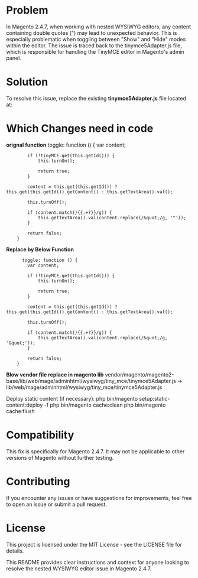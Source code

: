 # Problem
In Magento 2.4.7, when working with nested WYSIWYG editors, any content containing double quotes (") may lead to unexpected behavior. This is especially problematic when toggling between "Show" and "Hide" modes within the editor. The issue is traced back to the tinymce5Adapter.js file, which is responsible for handling the TinyMCE editor in Magento's admin panel.

# Solution
To resolve this issue, replace the existing **tinymce5Adapter.js** file located at:


# Which Changes need in code

**orignal function**
        toggle: function () {
            var content;

            if (!tinyMCE.get(this.getId())) {
                this.turnOn();

                return true;
            }

            content = this.get(this.getId()) ? this.get(this.getId()).getContent() : this.getTextArea().val();

            this.turnOff();

            if (content.match(/{{.+?}}/g)) {
                this.getTextArea().val(content.replace(/&quot;/g, '"'));
            }

            return false;
        }

  **Replace by Below Function**

          toggle: function () {
            var content;

            if (!tinyMCE.get(this.getId())) {
                this.turnOn();

                return true;
            }

            content = this.get(this.getId()) ? this.get(this.getId()).getContent() : this.getTextArea().val();

            this.turnOff();

            if (content.match(/{{.+?}}/g)) {
                this.getTextArea().val(content.replace(/&quot;/g, '&quot;'));
            }

            return false;
        }


**Blow vendor file replace in magento lib**
vendor/magento/magento2-base/lib/web/mage/adminhtml/wysiwyg/tiny_mce/tinymce5Adapter.js
->
lib/web/mage/adminhtml/wysiwyg/tiny_mce/tinymce5Adapter.js


Deploy static content (if necessary):
php bin/magento setup:static-content:deploy -f
php bin/magento cache:clean
php bin/magento cache:flush

# Compatibility
This fix is specifically for Magento 2.4.7. It may not be applicable to other versions of Magento without further testing.

# Contributing
If you encounter any issues or have suggestions for improvements, feel free to open an issue or submit a pull request.

# License
This project is licensed under the MIT License - see the LICENSE file for details.

This README provides clear instructions and context for anyone looking to resolve the nested WYSIWYG editor issue in Magento 2.4.7.




